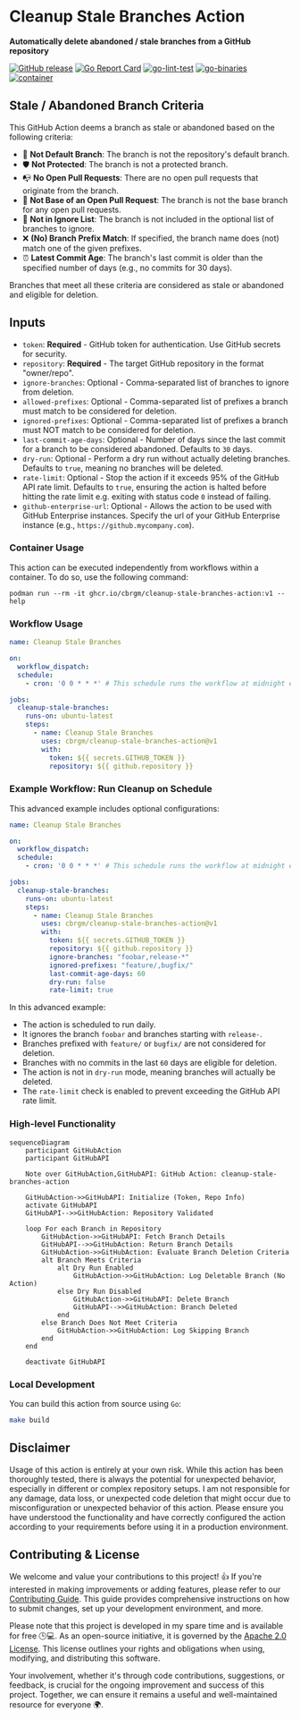 # Cleanup Stale Branches Action

**Automatically delete abandoned / stale branches from a GitHub repository**

[![GitHub release](https://img.shields.io/github/release/cbrgm/cleanup-stale-branches-action.svg)](https://github.com/cbrgm/cleanup-stale-branches-action)
[![Go Report Card](https://goreportcard.com/badge/github.com/cbrgm/cleanup-stale-branches-action)](https://goreportcard.com/report/github.com/cbrgm/cleanup-stale-branches-action)
[![go-lint-test](https://github.com/cbrgm/cleanup-stale-branches-action/actions/workflows/go-lint-test.yml/badge.svg)](https://github.com/cbrgm/cleanup-stale-branches-action/actions/workflows/go-lint-test.yml)
[![go-binaries](https://github.com/cbrgm/cleanup-stale-branches-action/actions/workflows/go-binaries.yml/badge.svg)](https://github.com/cbrgm/cleanup-stale-branches-action/actions/workflows/go-binaries.yml)
[![container](https://github.com/cbrgm/cleanup-stale-branches-action/actions/workflows/container.yml/badge.svg)](https://github.com/cbrgm/cleanup-stale-branches-action/actions/workflows/container.yml)

## Stale / Abandoned Branch Criteria

This GitHub Action deems a branch as stale or abandoned based on the following criteria:

- 🚫 **Not Default Branch**: The branch is not the repository's default branch.
- 🛡️ **Not Protected**: The branch is not a protected branch.
- 📭 **No Open Pull Requests**: There are no open pull requests that originate from the branch.
- 🔀 **Not Base of an Open Pull Request**: The branch is not the base branch for any open pull requests.
- 🚫 **Not in Ignore List**: The branch is not included in the optional list of branches to ignore.
- ❌ **(No) Branch Prefix Match**: If specified, the branch name does (not) match one of the given prefixes.
- ⏰ **Latest Commit Age**: The branch's last commit is older than the specified number of days (e.g., no commits for 30 days).

Branches that meet all these criteria are considered as stale or abandoned and eligible for deletion.

## Inputs

- `token`: **Required** - GitHub token for authentication. Use GitHub secrets for security.
- `repository`: **Required** - The target GitHub repository in the format "owner/repo".
- `ignore-branches`: Optional - Comma-separated list of branches to ignore from deletion.
- `allowed-prefixes`: Optional - Comma-separated list of prefixes a branch must match to be considered for deletion.
- `ignored-prefixes`: Optional - Comma-separated list of prefixes a branch must NOT match to be considered for deletion.
- `last-commit-age-days`: Optional - Number of days since the last commit for a branch to be considered abandoned. Defaults to `30` days.
- `dry-run`: Optional - Perform a dry run without actually deleting branches. Defaults to `true`, meaning no branches will be deleted.
- `rate-limit`: Optional - Stop the action if it exceeds 95% of the GitHub API rate limit. Defaults to `true`, ensuring the action is halted before hitting the rate limit e.g. exiting with status code `0` instead of failing.
- `github-enterprise-url`: Optional - Allows the action to be used with GitHub Enterprise instances. Specify the url of your GitHub Enterprise instance (e.g., `https://github.mycompany.com`).

### Container Usage

This action can be executed independently from workflows within a container. To do so, use the following command:

```
podman run --rm -it ghcr.io/cbrgm/cleanup-stale-branches-action:v1 --help
```

### Workflow Usage

```yaml
name: Cleanup Stale Branches

on:
  workflow_dispatch:
  schedule:
    - cron: '0 0 * * *' # This schedule runs the workflow at midnight every day

jobs:
  cleanup-stale-branches:
    runs-on: ubuntu-latest
    steps:
      - name: Cleanup Stale Branches
        uses: cbrgm/cleanup-stale-branches-action@v1
        with:
          token: ${{ secrets.GITHUB_TOKEN }}
          repository: ${{ github.repository }}
```

### Example Workflow: Run Cleanup on Schedule

This advanced example includes optional configurations:

```yaml
name: Cleanup Stale Branches

on:
  workflow_dispatch:
  schedule:
    - cron: '0 0 * * *' # This schedule runs the workflow at midnight every day

jobs:
  cleanup-stale-branches:
    runs-on: ubuntu-latest
    steps:
      - name: Cleanup Stale Branches
        uses: cbrgm/cleanup-stale-branches-action@v1
        with:
          token: ${{ secrets.GITHUB_TOKEN }}
          repository: ${{ github.repository }}
          ignore-branches: "foobar,release-*"
          ignored-prefixes: "feature/,bugfix/"
          last-commit-age-days: 60
          dry-run: false
          rate-limit: true
```

In this advanced example:

* The action is scheduled to run daily.
* It ignores the branch `foobar` and branches starting with `release-`.
* Branches prefixed with `feature/` or `bugfix/` are not considered for deletion.
* Branches with no commits in the last `60` days are eligible for deletion.
* The action is not in `dry-run` mode, meaning branches will actually be deleted.
* The `rate-limit` check is enabled to prevent exceeding the GitHub API rate limit.

### High-level Functionality

```mermaid
sequenceDiagram
    participant GitHubAction
    participant GitHubAPI

    Note over GitHubAction,GitHubAPI: GitHub Action: cleanup-stale-branches-action

    GitHubAction->>GitHubAPI: Initialize (Token, Repo Info)
    activate GitHubAPI
    GitHubAPI-->>GitHubAction: Repository Validated

    loop For each Branch in Repository
        GitHubAction->>GitHubAPI: Fetch Branch Details
        GitHubAPI-->>GitHubAction: Return Branch Details
        GitHubAction->>GitHubAction: Evaluate Branch Deletion Criteria
        alt Branch Meets Criteria
            alt Dry Run Enabled
                GitHubAction->>GitHubAction: Log Deletable Branch (No Action)
            else Dry Run Disabled
                GitHubAction->>GitHubAPI: Delete Branch
                GitHubAPI-->>GitHubAction: Branch Deleted
            end
        else Branch Does Not Meet Criteria
            GitHubAction->>GitHubAction: Log Skipping Branch
        end
    end

    deactivate GitHubAPI
```

### Local Development

You can build this action from source using `Go`:

```bash
make build
```

## Disclaimer

Usage of this action is entirely at your own risk. While this action has been thoroughly tested, there is always the potential for unexpected behavior, especially in different or complex repository setups. I am not responsible for any damage, data loss, or unexpected code deletion that might occur due to misconfiguration or unexpected behavior of this action. Please ensure you have understood the functionality and have correctly configured the action according to your requirements before using it in a production environment.

## Contributing & License

We welcome and value your contributions to this project! 👍 If you're interested in making improvements or adding features, please refer to our [Contributing Guide](https://github.com/cbrgm/cleanup-stale-branches-action/blob/main/CONTRIBUTING.md). This guide provides comprehensive instructions on how to submit changes, set up your development environment, and more.

Please note that this project is developed in my spare time and is available for free 🕒💻. As an open-source initiative, it is governed by the [Apache 2.0 License](https://github.com/cbrgm/cleanup-stale-branches-action/blob/main/LICENSE). This license outlines your rights and obligations when using, modifying, and distributing this software.

Your involvement, whether it's through code contributions, suggestions, or feedback, is crucial for the ongoing improvement and success of this project. Together, we can ensure it remains a useful and well-maintained resource for everyone 🌍.
